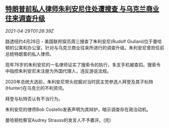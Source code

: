 <!--1619659863000-->
[特朗普前私人律师朱利安尼住处遭搜查 与乌克兰商业往来调查升级](https://cn.reuters.com/article/trump-giuliani-lawyer-0428-wedn-idCNKBS2CG03L)
------

<div><i>2021-04-29T01:26:39Z</i></div><p>路透纽约4月28日 - 美国联邦探员周三搜查了朱利安尼(Rudolf Giuliani)位于曼哈顿的公寓和办公室，针对与乌克兰商业往来所进行的调查升级。朱利安尼曾担任前总统特朗普的私人律师。</p><p>现年76岁的朱利安尼的一名律师证实了搜索令的执行，多支手机被查扣。搜索令中指控朱利安尼未注册为外国代理人，违反游说法规。</p><p>2020年总统大选前，朱利安尼带头挖掘对当时民主党参选人拜登及其子杭特(Hunter)在乌克兰的不利资讯。</p><p>拜登与杭特否认有不当行为。</p><p>朱利安尼的律师Bob Costello发表声明为其辩护，暗示调查存在政治动机。</p><p>曼哈顿检察官Audrey Strauss的发言人不予置评。(完)</p>
